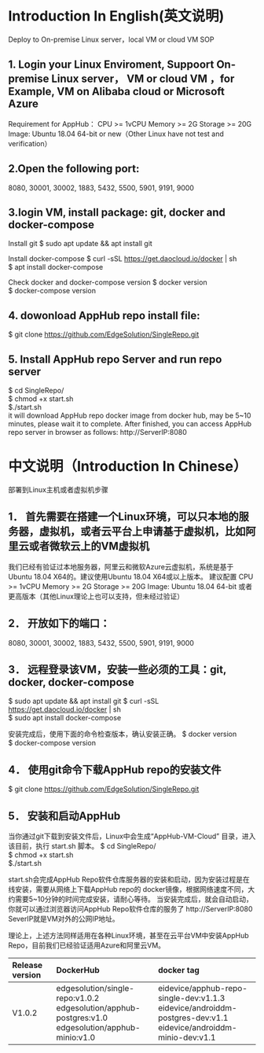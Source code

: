 # Introduction In English(英文说明)
Deploy to On-premise Linux server，local VM or cloud VM SOP
## 1. Login your Linux Enviroment, Suppoort On-premise Linux server， VM or cloud VM ，for Example, VM on Alibaba cloud or Microsoft Azure
Requirement for AppHub：
CPU >= 1vCPU
Memory >= 2G
Storage >= 20G
Image: Ubuntu 18.04 64-bit or new（Other Linux have not test and verification）

## 2.Open the following port: 
 8080, 30001, 30002, 1883, 5432, 5500, 5901, 9191, 9000 

## 3.login VM, install package: git, docker and docker-compose
Install git 
$ sudo apt update && apt install git 

Install docker-compose
$ curl  -sSL  https://get.daocloud.io/docker | sh                 
$ apt  install  docker-compose                               

Check docker and docker-compose version
$ docker version  			
$ docker-compose  version  	

## 4. dowonload AppHub repo install file:
$ git clone https://github.com/EdgeSolution/SingleRepo.git

## 5. Install AppHub repo Server and run repo server
$ cd SingleRepo/              
$ chmod +x  start.sh                 
$./start.sh   
it will download AppHub repo docker image from docker hub, may be 5~10 minutes, please wait it to complete. 
After finished, you can access AppHub repo server in browser as follows:
http://ServerIP:8080

# 中文说明（Introduction In Chinese）

部署到Linux主机或者虚拟机步骤
## 1．	首先需要在搭建一个Linux环境，可以只本地的服务器，虚拟机，或者云平台上申请基于虚拟机，比如阿里云或者微软云上的VM虚拟机
我们已经有验证过本地服务器，阿里云和微软Azure云虚拟机，系统是基于Ubuntu 18.04 X64的。建议使用Ubuntu 18.04 X64或以上版本。
建议配置
CPU >= 1vCPU
Memory >= 2G
Storage >= 20G
Image: Ubuntu 18.04 64-bit 或者更高版本（其他Linux理论上也可以支持，但未经过验证）

## 2．	开放如下的端口：
8080, 30001, 30002, 1883, 5432, 5500, 5901, 9191, 9000

## 3．	远程登录该VM，安装一些必须的工具：git, docker, docker-compose
$ sudo apt update && apt install git 
$ curl  -sSL  https://get.daocloud.io/docker | sh                 
$ sudo apt  install  docker-compose   

安装完成后，使用下面的命令检查版本，确认安装正确。
$ docker version                     
$ docker-compose  version  

## 4．	使用git命令下载AppHub repo的安装文件
$ git clone https://github.com/EdgeSolution/SingleRepo.git

## 5．	安装和启动AppHub
当你通过git下载到安装文件后，Linux中会生成“AppHub-VM-Cloud” 目录，进入该目前，执行 start.sh 脚本。
$ cd SingleRepo/              
$ chmod +x  start.sh                 
$./start.sh   

start.sh会完成AppHub Repo软件仓库服务器的安装和启动，因为安装过程是在线安装，需要从网络上下载AppHub repo的 docker镜像，根据网络速度不同，大约需要5~10分钟的时间完成安装，请耐心等待。
当安装完成后，就会自动启动，你就可以通过浏览器访问AppHub Repo软件仓库的服务了
http://ServerIP:8080
SeverIP就是VM对外的公网IP地址。

理论上，上述方法同样适用在各种Linux环境，甚至在云平台VM中安装AppHub Repo，目前我们已经验证适用Azure和阿里云VM。

| Release version  | DockerHub |    docker tag    |
| :------------------- | :-------------- | :----------|
|     V1.0.2         | edgesolution/single-repo:v1.0.2<br />edgesolution/apphub-postgres:v1.0<br />edgesolution/apphub-minio:v1.0 | eidevice/apphub-repo-single-dev:v1.1.3 <br />eidevice/androiddm-postgres-dev:v1.1<br />eidevice/androiddm-minio-dev:v1.1<br /> |
